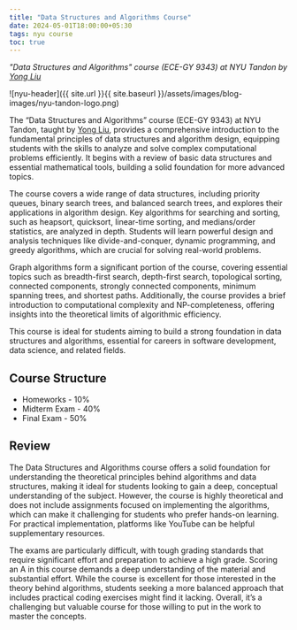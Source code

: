 ```yaml
---
title: "Data Structures and Algorithms Course"
date: 2024-05-01T18:00:00+05:30
tags: nyu course
toc: true
---
```


*"Data Structures and Algorithms" course (ECE-GY 9343) at NYU Tandon by [Yong Liu](https://engineering.nyu.edu/faculty/yong-liu)*

![nyu-header]({{ site.url }}{{ site.baseurl }}/assets/images/blog-images/nyu-tandon-logo.png)

The “Data Structures and Algorithms” course (ECE-GY 9343) at NYU Tandon, taught by [Yong Liu](https://engineering.nyu.edu/faculty/yong-liu), provides a comprehensive introduction to the fundamental principles of data structures and algorithm design, equipping students with the skills to analyze and solve complex computational problems efficiently. It begins with a review of basic data structures and essential mathematical tools, building a solid foundation for more advanced topics.

The course covers a wide range of data structures, including priority queues, binary search trees, and balanced search trees, and explores their applications in algorithm design. Key algorithms for searching and sorting, such as heapsort, quicksort, linear-time sorting, and medians/order statistics, are analyzed in depth. Students will learn powerful design and analysis techniques like divide-and-conquer, dynamic programming, and greedy algorithms, which are crucial for solving real-world problems.

Graph algorithms form a significant portion of the course, covering essential topics such as breadth-first search, depth-first search, topological sorting, connected components, strongly connected components, minimum spanning trees, and shortest paths. Additionally, the course provides a brief introduction to computational complexity and NP-completeness, offering insights into the theoretical limits of algorithmic efficiency.

This course is ideal for students aiming to build a strong foundation in data structures and algorithms, essential for careers in software development, data science, and related fields.

## Course Structure

- Homeworks - 10%
- Midterm Exam - 40%
- Final Exam - 50%

## Review

The Data Structures and Algorithms course offers a solid foundation for understanding the theoretical principles behind algorithms and data structures, making it ideal for students looking to gain a deep, conceptual understanding of the subject. However, the course is highly theoretical and does not include assignments focused on implementing the algorithms, which can make it challenging for students who prefer hands-on learning. For practical implementation, platforms like YouTube can be helpful supplementary resources.

The exams are particularly difficult, with tough grading standards that require significant effort and preparation to achieve a high grade. Scoring an A in this course demands a deep understanding of the material and substantial effort. While the course is excellent for those interested in the theory behind algorithms, students seeking a more balanced approach that includes practical coding exercises might find it lacking. Overall, it’s a challenging but valuable course for those willing to put in the work to master the concepts.